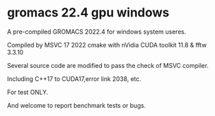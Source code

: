 # gromacs 22.4 gpu windows

A pre-compiled GROMACS 2022.4 for windows system useres.

Compiled by MSVC 17 2022 cmake with nVidia CUDA toolkit 11.8 & fftw 3.3.10

Several source code are modified to pass the check of MSVC compiler.

Including C++17 to CUDA17,error link 2038, etc.

For test ONLY.

And welcome to report benchmark tests or bugs.
